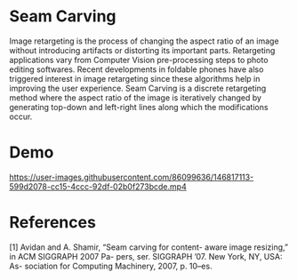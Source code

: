 # Seam Carving

Image retargeting is the process of changing the aspect ratio of an image without introducing artifacts or distorting its important parts. Retargeting applications vary from Computer Vision pre-processing steps to photo editing softwares. Recent developments in foldable phones have also triggered interest in image retargeting since these algorithms help in improving the user experience. Seam Carving is a discrete retargeting method where the aspect ratio of the image is iteratively changed by generating top-down and left-right lines along which the modifications occur.




# Demo


https://user-images.githubusercontent.com/86099636/146817113-599d2078-cc15-4ccc-92df-02b0f273bcde.mp4





# References

[1] Avidan and A. Shamir, “Seam carving for content-
aware image resizing,” in ACM SIGGRAPH 2007 Pa-
pers, ser. SIGGRAPH ’07. New York, NY, USA: As-
sociation for Computing Machinery, 2007, p. 10–es.
